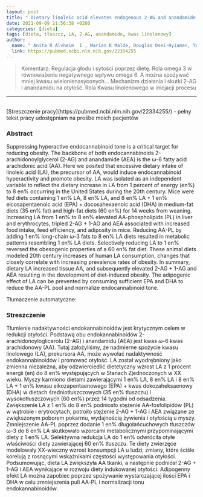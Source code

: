 ```yaml
---
layout: post
title: " Dietary linoleic acid elevates endogenous 2-AG and anandamide and induces obesity "
date: 2021-09-09 21:56:38 +0200
categories: [dieta]
tags: [dieta, tłuszcz, LA, 2-AG, anandamide, kwas linolenowy]
author:
  name: " Anita R Alvheim  1 , Marian K Malde, Douglas Osei-Hyiaman, Yu Hong Lin, Robert J Pawlosky, Lise Madsen, Karsten Kristiansen, Livar Frøyland, Joseph R Hibbeln "
  link: https://pubmed.ncbi.nlm.nih.gov/22334255
---
```

> Komentarz: Regulacja głodu i sytości poprzez dietę. Rola omega 3 w równoważeniu negatywnego wpływu omega 6. A można spożywać mniej kwasu wielonienasyconych...
> Mechanizm działania i skutki 2-AG i anandamidu na otyłość. Rola Kwasu linolenowego w inicjacji procesu

<hr>
<br>
[Streszczenie pracy](https://pubmed.ncbi.nlm.nih.gov/22334255/) - pełny tekst pracy udostępniam na prośbe moich pacjentów


### Abstract
Suppressing hyperactive endocannabinoid tone is a critical target for reducing obesity. The backbone of both endocannabinoids 2-arachidonoylglycerol (2-AG) and anandamide (AEA) is the ω-6 fatty acid arachidonic acid (AA). Here we posited that excessive dietary intake of linoleic acid (LA), the precursor of AA, would induce endocannabinoid hyperactivity and promote obesity. LA was isolated as an independent variable to reflect the dietary increase in LA from 1 percent of energy (en%) to 8 en% occurring in the United States during the 20th century. Mice were fed diets containing 1 en% LA, 8 en% LA, and 8 en% LA + 1 en% eicosapentaenoic acid (EPA) + docosahexaenoic acid (DHA) in medium-fat diets (35 en% fat) and high-fat diets (60 en%) for 14 weeks from weaning. Increasing LA from 1 en% to 8 en% elevated AA-phospholipids (PL) in liver and erythrocytes, tripled 2-AG + 1-AG and AEA associated with increased food intake, feed efficiency, and adiposity in mice. Reducing AA-PL by adding 1 en% long-chain ω-3 fats to 8 en% LA diets resulted in metabolic patterns resembling 1 en% LA diets. Selectively reducing LA to 1 en% reversed the obesogenic properties of a 60 en% fat diet. These animal diets modeled 20th century increases of human LA consumption, changes that closely correlate with increasing prevalence rates of obesity. In summary, dietary LA increased tissue AA, and subsequently elevated 2-AG + 1-AG and AEA resulting in the development of diet-induced obesity. The adipogenic effect of LA can be prevented by consuming sufficient EPA and DHA to reduce the AA-PL pool and normalize endocannabinoid tone. 


Tłumaczenie automatyczne:
### Streszczenie
Tłumienie nadaktywności endokannabinoidów jest krytycznym celem w redukcji otyłości. Podstawą obu endokannabinoidów 2-arachidonoyloglicerolu (2-AG) i anandamidu (AEA) jest kwas ω-6 kwas arachidonowy (AA). Tutaj założyliśmy, że nadmierne spożycie kwasu linolowego (LA), prekursora AA, może wywołać nadaktywność endokannabinoidów i promować otyłość. LA został wyodrębniony jako zmienna niezależna, aby odzwierciedlić dietetyczny wzrost LA z 1 procent energii (en) do 8 en% występujących w Stanach Zjednoczonych w XX wieku. Myszy karmiono dietami zawierającymi 1 en% LA, 8 en% LA i 8 en% LA + 1 en% kwasu eikozapentaenowego (EPA) + kwas dokozaheksaenowy (DHA) w dietach średniotłuszczowych (35 en% tłuszczu) i wysokotłuszczowych (60 en%) przez 14 tygodni od odsadzenia. Zwiększenie LA z 1 en% do 8 en% podniosło stężenie AA-fosfolipidów (PL) w wątrobie i erytrocytach, potroiło stężenie 2-AG + 1-AG i AEA związane ze zwiększonym poborem pokarmu, wydajnością żywienia i otyłością u myszy. Zmniejszenie AA-PL poprzez dodanie 1 en% długołańcuchowych tłuszczów ω-3 do 8 en% LA skutkowało wzorcami metabolicznymi przypominającymi diety z 1 en% LA. Selektywna redukcja LA do 1 en% odwróciła otyłe właściwości diety zawierającej 60 en% tłuszczu. Te diety zwierzęce modelowały XX-wieczny wzrost konsumpcji LA u ludzi, zmiany, które ściśle korelują z rosnącymi wskaźnikami częstości występowania otyłości. Podsumowując, dieta LA zwiększyła AA tkanki, a następnie podniósł 2-AG + 1-AG i AEA wynikające w rozwoju diety indukowanej otyłości. Adipogenny efekt LA można zapobiec poprzez spożywanie wystarczającej ilości EPA i DHA w celu zmniejszenia puli AA-PL i normalizacji tonu endokannabinoidów. 
